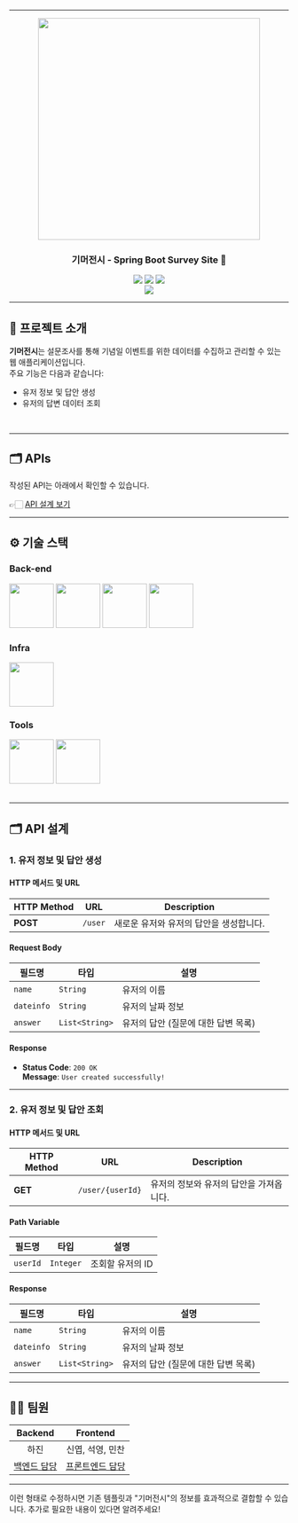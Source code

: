 
---

<div align="center">

<!-- logo -->
<img src="https://user-images.githubusercontent.com/80824750/208554611-f8277015-12e8-48d2-b2cc-d09d67f03c02.png" width="400"/>

### 기머전시 - Spring Boot Survey Site 🎉

[<img src="https://img.shields.io/badge/-readme.md-important?style=flat&logo=google-chrome&logoColor=white" />]() [<img src="https://img.shields.io/badge/-tech blog-blue?style=flat&logo=google-chrome&logoColor=white" />]() [<img src="https://img.shields.io/badge/release-v1.0.0-yellow?style=flat&logo=google-chrome&logoColor=white" />]()  
[<img src="https://img.shields.io/badge/프로젝트 기간-2024.11.01~2024.11.30-green?style=flat&logo=&logoColor=white" />]()

</div>

---

## 📝 프로젝트 소개
**기머전시**는 설문조사를 통해 기념일 이벤트를 위한 데이터를 수집하고 관리할 수 있는 웹 애플리케이션입니다.  
주요 기능은 다음과 같습니다:
- 유저 정보 및 답안 생성
- 유저의 답변 데이터 조회

<br />

---

## 🗂️ APIs
작성된 API는 아래에서 확인할 수 있습니다.

👉🏻 [API 설계 보기](#api-설계)

---

## ⚙ 기술 스택

### Back-end
<div>
<img src="https://github.com/yewon-Noh/readme-template/blob/main/skills/Java.png?raw=true" width="80">
<img src="https://github.com/yewon-Noh/readme-template/blob/main/skills/SpringBoot.png?raw=true" width="80">
<img src="https://github.com/yewon-Noh/readme-template/blob/main/skills/SpringDataJPA.png?raw=true" width="80">
<img src="https://github.com/yewon-Noh/readme-template/blob/main/skills/Mysql.png?raw=true" width="80">
</div>

### Infra
<div>
<img src="https://github.com/yewon-Noh/readme-template/blob/main/skills/AWSEC2.png?raw=true" width="80">
</div>

### Tools
<div>
<img src="https://github.com/yewon-Noh/readme-template/blob/main/skills/Github.png?raw=true" width="80">
<img src="https://github.com/yewon-Noh/readme-template/blob/main/skills/Notion.png?raw=true" width="80">
</div>

<br />

---

## 🗂️ API 설계

### 1. **유저 정보 및 답안 생성**

#### **HTTP 메서드 및 URL**
| **HTTP Method** | **URL**       | **Description**                         |
|-----------------|---------------|-----------------------------------------|
| **POST**        | `/user`       | 새로운 유저와 유저의 답안을 생성합니다. |

#### **Request Body**
| **필드명**     | **타입**         | **설명**                           |
|----------------|------------------|------------------------------------|
| `name`         | `String`         | 유저의 이름                        |
| `dateinfo`     | `String`         | 유저의 날짜 정보                   |
| `answer`       | `List<String>`   | 유저의 답안 (질문에 대한 답변 목록) |

#### **Response**
- **Status Code**: `200 OK`  
  **Message**: `User created successfully!`

---

### 2. **유저 정보 및 답안 조회**

#### **HTTP 메서드 및 URL**
| **HTTP Method** | **URL**             | **Description**                         |
|-----------------|---------------------|-----------------------------------------|
| **GET**         | `/user/{userId}`     | 유저의 정보와 유저의 답안을 가져옵니다. |

#### **Path Variable**
| **필드명**     | **타입**          | **설명**                              |
|----------------|-------------------|---------------------------------------|
| `userId`       | `Integer`         | 조회할 유저의 ID                      |

#### **Response**
| **필드명**     | **타입**          | **설명**                              |
|----------------|-------------------|---------------------------------------|
| `name`         | `String`          | 유저의 이름                           |
| `dateinfo`     | `String`          | 유저의 날짜 정보                      |
| `answer`       | `List<String>`    | 유저의 답안 (질문에 대한 답변 목록)   |

---

## 💁‍♂️ 팀원
|Backend|Frontend|  
|:---:|:---:|  
|하진 | 신엽, 석영, 민찬 |  
|[백엔드 담당](https://github.com/backend)|[프론트엔드 담당](https://github.com/frontend)|  

---

이런 형태로 수정하시면 기존 템플릿과 "기머전시"의 정보를 효과적으로 결합할 수 있습니다. 추가로 필요한 내용이 있다면 알려주세요!
